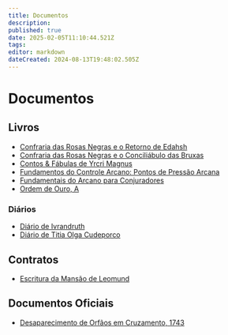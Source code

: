 ```yaml
---
title: Documentos
description: 
published: true
date: 2025-02-05T11:10:44.521Z
tags: 
editor: markdown
dateCreated: 2024-08-13T19:48:02.505Z
---
```


<!-- SUBTITLE: Visão geral sobre Documentos -->

# Documentos

## Livros
- [Confraria das Rosas Negras e o Retorno de Edahsh](/documentos/confraria-das-rosas-negras-e-o-retorno-de-edahsh)
- [Confraria das Rosas Negras e o Conciliábulo das Bruxas](/documentos/confraria-das-rosas-negras-e-o-conciliabulo-das-bruxas)
- [Contos & Fábulas de Yrcri Magnus](/documentos/contos-fabulas-de-yrcri-magnus#contos-fabulas-de-yrcri-magnus)
- [Fundamentos do Controle Arcano: Pontos de Pressão Arcana](/documentos/fundamentos-do-controle-arcano-pontos-de-pressão-arcana)
- [Fundamentais do Arcano para Conjuradores](/documentos/fundamentais-do-arcano-para-conjuradores)
- [Ordem de Ouro, A](/documentos/a-ordem-de-ouro-(livro))

### Diários
- [Diário de Ivrandruth](/documentos/diario-ivrandruth)
- [Diário de Titia Olga Cudeporco](/documentos/diário-da-titia-olga-cudeporco)

## Contratos
- [Escritura da Mansão de Leomund](/documentos/escritura-da-mansao-de-leomund)

## Documentos Oficiais
- [Desaparecimento de Orfãos em Cruzamento, 1743](/documentos/desaparecimento-de-orfaos-em-cruzamento-1743)

